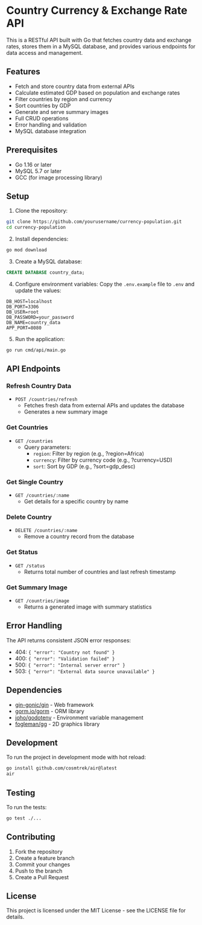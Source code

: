 # Country Currency & Exchange Rate API

This is a RESTful API built with Go that fetches country data and exchange rates, stores them in a MySQL database, and provides various endpoints for data access and management.

## Features

- Fetch and store country data from external APIs
- Calculate estimated GDP based on population and exchange rates
- Filter countries by region and currency
- Sort countries by GDP
- Generate and serve summary images
- Full CRUD operations
- Error handling and validation
- MySQL database integration

## Prerequisites

- Go 1.16 or later
- MySQL 5.7 or later
- GCC (for image processing library)

## Setup

1. Clone the repository:
```bash
git clone https://github.com/yourusername/currency-population.git
cd currency-population
```

2. Install dependencies:
```bash
go mod download
```

3. Create a MySQL database:
```sql
CREATE DATABASE country_data;
```

4. Configure environment variables:
Copy the `.env.example` file to `.env` and update the values:
```
DB_HOST=localhost
DB_PORT=3306
DB_USER=root
DB_PASSWORD=your_password
DB_NAME=country_data
APP_PORT=8080
```

5. Run the application:
```bash
go run cmd/api/main.go
```

## API Endpoints

### Refresh Country Data
- `POST /countries/refresh`
  - Fetches fresh data from external APIs and updates the database
  - Generates a new summary image

### Get Countries
- `GET /countries`
  - Query parameters:
    - `region`: Filter by region (e.g., ?region=Africa)
    - `currency`: Filter by currency code (e.g., ?currency=USD)
    - `sort`: Sort by GDP (e.g., ?sort=gdp_desc)

### Get Single Country
- `GET /countries/:name`
  - Get details for a specific country by name

### Delete Country
- `DELETE /countries/:name`
  - Remove a country record from the database

### Get Status
- `GET /status`
  - Returns total number of countries and last refresh timestamp

### Get Summary Image
- `GET /countries/image`
  - Returns a generated image with summary statistics

## Error Handling

The API returns consistent JSON error responses:

- 404: `{ "error": "Country not found" }`
- 400: `{ "error": "Validation failed" }`
- 500: `{ "error": "Internal server error" }`
- 503: `{ "error": "External data source unavailable" }`

## Dependencies

- [gin-gonic/gin](https://github.com/gin-gonic/gin) - Web framework
- [gorm.io/gorm](https://gorm.io) - ORM library
- [joho/godotenv](https://github.com/joho/godotenv) - Environment variable management
- [fogleman/gg](https://github.com/fogleman/gg) - 2D graphics library

## Development

To run the project in development mode with hot reload:

```bash
go install github.com/cosmtrek/air@latest
air
```

## Testing

To run the tests:

```bash
go test ./...
```

## Contributing

1. Fork the repository
2. Create a feature branch
3. Commit your changes
4. Push to the branch
5. Create a Pull Request

## License

This project is licensed under the MIT License - see the LICENSE file for details.